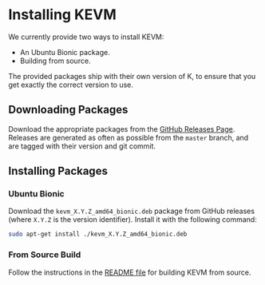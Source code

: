 Installing KEVM
===============

We currently provide two ways to install KEVM:

-   An Ubuntu Bionic package.
-   Building from source.

The provided packages ship with their own version of K, to ensure that you get exactly the correct version to use.

Downloading Packages
--------------------

Download the appropriate packages from the [GitHub Releases Page](https://github.com/kframework/evm-semantics/releases).
Releases are generated as often as possible from the `master` branch, and are tagged with their version and git commit.

Installing Packages
-------------------

### Ubuntu Bionic

Download the `kevm_X.Y.Z_amd64_bionic.deb` package from GitHub releases (where `X.Y.Z` is the version identifier).
Install it with the following command:

```sh
sudo apt-get install ./kevm_X.Y.Z_amd64_bionic.deb
```

### From Source Build

Follow the instructions in the [README file](https://github.com/kframework/evm-semantics) for building KEVM from source.
